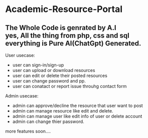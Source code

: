 # Academic-Resource-Portal
<h2>The Whole Code is genrated by A.I<br> 
yes, All the thing from php, css and sql everything is Pure AI(ChatGpt) Generated.</h2>

User usecase:
- user can sign-in/sign-up
- user can upload or download resources
- user can edit or delete their posted resources
- user can change password and pp.
- user can conatact or report issue throuhg contact form

Admin usecase:
- admin can approve/decline the resource that user want to post
- admin can manage resource like edit and delete.
- admin can manage user like edit info of user or delete account
- admin can change thier password.

more features soon....
